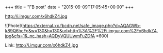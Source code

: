 +++
title = "FB post"
date = "2015-09-09T17:05:45+00:00"
+++

http://i.imgur.com/x6hdkZ4.jpg

![Phote](https://external.xx.fbcdn.net/safe_image.php?d=AQAGWb-k89Q6hcFg&w=130&h=130&url=http%3A%2F%2Fi.imgur.com%2Fx6hdkZ4.jpg&cfs=1&_nc_hash=AQDyVQUUwmFuZDfA =600)


Link: http://i.imgur.com/x6hdkZ4.jpg
